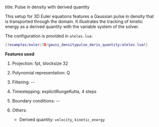 title: Pulse in density with derived quantity

This setup for 3D Euler equations features a Gaussian pulse in density
that is transported through the domain.
It illustrates the tracking of kinetic energy as a derived quantity with
the variable system of the solver.

The configuration is provided in `ateles.lua`:

```lua
{!examples/euler/3D/gauss_densitypulse_deriv_quantity/ateles.lua!}
```

**Features used**

1. Projection: fpt, blocksize 32

2. Polynomial representation: Q

3. Filtering: --

4. Timestepping: explicitRungeKutta, 4 steps

5. Boundary conditions: --

6. Others:
   - Derived quantity: `velocity`, `kinetic_energy`

